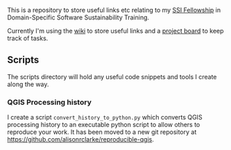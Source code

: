 This is a repository to store useful links etc relating to my [SSI Fellowship](https://software.ac.uk/programmes-and-events/fellowship-programme) in Domain-Specific Software Sustainability Training.

Currently I'm using the [wiki](https://github.com/alisonrclarke/domain-specific-software-sustainability/wiki) to store useful links and a [project board](https://github.com/alisonrclarke/domain-specific-software-sustainability/projects/1) to keep track of tasks.

## Scripts

The scripts directory will hold any useful code snippets and tools I create along the way.

### QGIS Processing history

I create a script `convert_history_to_python.py` which converts QGIS processing history to an executable
python script to allow others to reproduce your work. It has been moved to a new git repository at https://github.com/alisonrclarke/reproducible-qgis.
